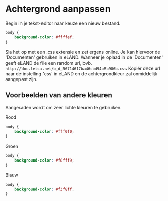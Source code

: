 # Achtergrond aanpassen

Begin in je tekst-editor naar keuze een nieuw bestand.

```css
body {
    background-color: #ffffef;
}
```

Sla het op met een .css extensie en zet ergens online. Je kan hiervoor de 'Documenten' gebruiken in eLAND. Wanneer je oplaad in de 'Documenten' geeft eLAND de file een random url, bvb. `http://doc.letsa.net/b_d_56714617ba46cbd94b8b986b.css` Kopiër deze url naar de instelling 'css' in eLAND en de achtergrondkleur zal onmiddelijk aangepast zijn.

## Voorbeelden van andere kleuren

Aangeraden wordt om zeer lichte kleuren te gebruiken.

Rood

```css
body {
    background-color: #fff0f0;
}
```

Groen

```css
body {
    background-color: #f8fff9;
}
```

Blauw

```css
body {
    background-color: #f3f8ff;
}
```
